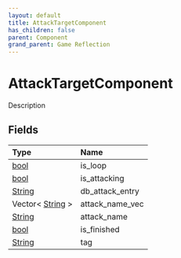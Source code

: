 ```yaml
---
layout: default
title: AttackTargetComponent
has_children: false
parent: Component
grand_parent: Game Reflection
---
```

# AttackTargetComponent
Description 

## Fields

| Type | Name |
|:-------------|:--------------|
| [bool](/docs/game-reflection/components/bool) | is_loop |
| [bool](/docs/game-reflection/components/bool) | is_attacking |
| [String](/docs/game-reflection/components/string) | db_attack_entry |
| Vector< [String](/docs/game-reflection/components/string) > | attack_name_vec |
| [String](/docs/game-reflection/components/string) | attack_name |
| [bool](/docs/game-reflection/components/bool) | is_finished |
| [String](/docs/game-reflection/components/string) | tag |

